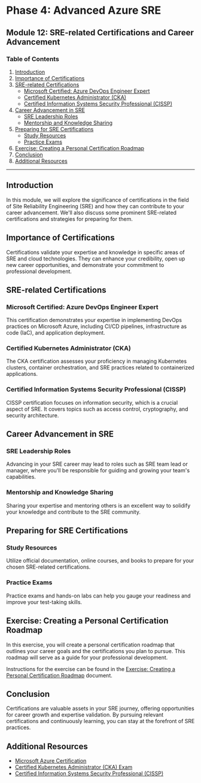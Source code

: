 # Phase 4: Advanced Azure SRE

## Module 12: SRE-related Certifications and Career Advancement

### Table of Contents

1. [Introduction](#introduction)
2. [Importance of Certifications](#importance-of-certifications)
3. [SRE-related Certifications](#sre-related-certifications)
   - [Microsoft Certified: Azure DevOps Engineer Expert](#microsoft-certified-azure-devops-engineer-expert)
   - [Certified Kubernetes Administrator (CKA)](#certified-kubernetes-administrator-cka)
   - [Certified Information Systems Security Professional (CISSP)](#certified-information-systems-security-professional-cissp)
4. [Career Advancement in SRE](#career-advancement-in-sre)
   - [SRE Leadership Roles](#sre-leadership-roles)
   - [Mentorship and Knowledge Sharing](#mentorship-and-knowledge-sharing)
5. [Preparing for SRE Certifications](#preparing-for-sre-certifications)
   - [Study Resources](#study-resources)
   - [Practice Exams](#practice-exams)
6. [Exercise: Creating a Personal Certification Roadmap](#exercise-creating-a-personal-certification-roadmap)
7. [Conclusion](#conclusion)
8. [Additional Resources](#additional-resources)

---

## Introduction

In this module, we will explore the significance of certifications in the field of Site Reliability Engineering (SRE) and how they can contribute to your career advancement. We'll also discuss some prominent SRE-related certifications and strategies for preparing for them.

## Importance of Certifications

Certifications validate your expertise and knowledge in specific areas of SRE and cloud technologies. They can enhance your credibility, open up new career opportunities, and demonstrate your commitment to professional development.

## SRE-related Certifications

### Microsoft Certified: Azure DevOps Engineer Expert

This certification demonstrates your expertise in implementing DevOps practices on Microsoft Azure, including CI/CD pipelines, infrastructure as code (IaC), and application deployment.

### Certified Kubernetes Administrator (CKA)

The CKA certification assesses your proficiency in managing Kubernetes clusters, container orchestration, and SRE practices related to containerized applications.

### Certified Information Systems Security Professional (CISSP)

CISSP certification focuses on information security, which is a crucial aspect of SRE. It covers topics such as access control, cryptography, and security architecture.

## Career Advancement in SRE

### SRE Leadership Roles

Advancing in your SRE career may lead to roles such as SRE team lead or manager, where you'll be responsible for guiding and growing your team's capabilities.

### Mentorship and Knowledge Sharing

Sharing your expertise and mentoring others is an excellent way to solidify your knowledge and contribute to the SRE community.

## Preparing for SRE Certifications

### Study Resources

Utilize official documentation, online courses, and books to prepare for your chosen SRE-related certifications.

### Practice Exams

Practice exams and hands-on labs can help you gauge your readiness and improve your test-taking skills.

## Exercise: Creating a Personal Certification Roadmap

In this exercise, you will create a personal certification roadmap that outlines your career goals and the certifications you plan to pursue. This roadmap will serve as a guide for your professional development.

Instructions for the exercise can be found in the [Exercise: Creating a Personal Certification Roadmap](./exercise-certification-roadmap.md) document.

## Conclusion

Certifications are valuable assets in your SRE journey, offering opportunities for career growth and expertise validation. By pursuing relevant certifications and continuously learning, you can stay at the forefront of SRE practices.

## Additional Resources

- [Microsoft Azure Certification](https://learn.microsoft.com/en-us/certifications/azure/)
- [Certified Kubernetes Administrator (CKA) Exam](https://www.cncf.io/certification/expert/cka/)
- [Certified Information Systems Security Professional (CISSP)](https://www.isc2.org/Certifications/CISSP)

